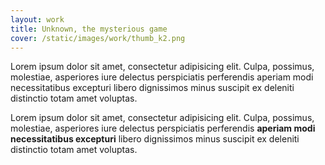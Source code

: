 ```yaml
---
layout: work
title: Unknown, the mysterious game
cover: /static/images/work/thumb_k2.png
---
```


Lorem ipsum dolor sit amet, consectetur adipisicing elit. Culpa, possimus, molestiae, asperiores iure delectus perspiciatis perferendis aperiam modi necessitatibus excepturi libero dignissimos minus suscipit ex deleniti distinctio totam amet voluptas.

Lorem ipsum dolor sit amet, consectetur adipisicing elit. Culpa, possimus, molestiae, asperiores iure delectus perspiciatis perferendis **aperiam modi necessitatibus excepturi** libero dignissimos minus suscipit ex deleniti distinctio totam amet voluptas.
